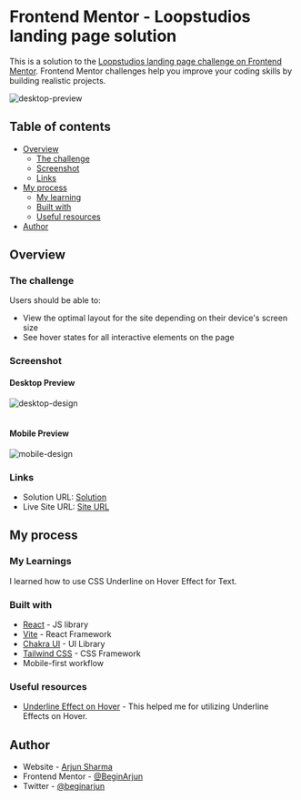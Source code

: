 # Frontend Mentor - Loopstudios landing page solution

This is a solution to the [Loopstudios landing page challenge on Frontend Mentor](https://www.frontendmentor.io/challenges/loopstudios-landing-page-N88J5Onjw). Frontend Mentor challenges help you improve your coding skills by building realistic projects. 

![desktop-preview](https://github.com/BeginArjun/LoopStudios/assets/92989288/ccc6ee03-88ab-4a51-a582-acc359536719)

## Table of contents

- [Overview](#overview)
  - [The challenge](#the-challenge)
  - [Screenshot](#screenshot)
  - [Links](#links)
- [My process](#my-process)
  - [My learning](#my-learning)
  - [Built with](#built-with)
  - [Useful resources](#useful-resources)
- [Author](#author)



## Overview

### The challenge

Users should be able to:

- View the optimal layout for the site depending on their device's screen size
- See hover states for all interactive elements on the page

### Screenshot
#### Desktop Preview
![desktop-design](https://github.com/BeginArjun/LoopStudios/assets/92989288/0231c29e-6705-48a4-b69e-8733274a6bb6)
<br/>
<br/>
#### Mobile Preview
![mobile-design](https://github.com/BeginArjun/LoopStudios/assets/92989288/d31e3f41-d056-42f9-b14b-2bc4668079ff)



### Links

- Solution URL: [Solution](https://github.com/BeginArjun/LoopStudios)
- Live Site URL: [Site URL](https://loopstud.vercel.app/)

## My process

### My Learnings

I learned how to use CSS Underline on Hover Effect for Text.


### Built with
- [React](https://reactjs.org/) - JS library
- [Vite](https://vitejs.dev/) - React Framework
- [Chakra UI](https://chakra-ui.com/) - UI Library
- [Tailwind CSS](https://tailwindcss.com/) - CSS Framework
- Mobile-first workflow




### Useful resources

- [Underline Effect on Hover](https://tobiasahlin.com/blog/css-trick-animating-link-underlines/) - This helped me for utilizing Underline Effects on Hover.


## Author

- Website - [Arjun Sharma](https://www.your-site.com)
- Frontend Mentor - [@BeginArjun](https://www.frontendmentor.io/profile/BeginArjun)
- Twitter - [@beginarjun](https://twitter.com/beginarjun)


